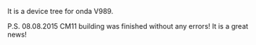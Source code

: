 It is a device tree for onda V989.

P.S. 08.08.2015 CM11 building was finished without any errors! It is a great news!